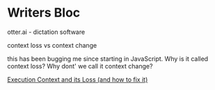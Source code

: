 # Writers Bloc

otter.ai - dictation software

context loss vs context change

this has been bugging me since starting in JavaScript. Why is it called context loss? Why dont' we call it context change?

[Execution Context and its Loss (and how to fix it)](https://andrei1700.medium.com/execution-context-and-its-loss-and-how-to-fix-it-43b5fa7e9b8a)